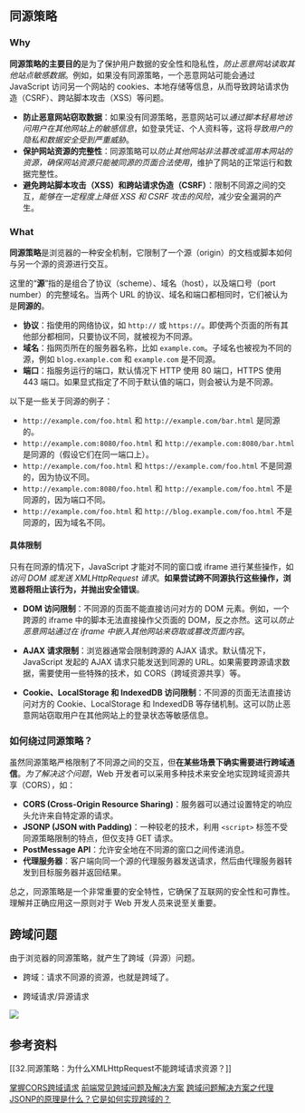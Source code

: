 
## 同源策略

### Why

**同源策略的主要目的**是为了保护用户数据的安全性和隐私性，*防止恶意网站读取其他站点敏感数据*。例如，如果没有同源策略，一个恶意网站可能会通过 JavaScript 访问另一个网站的 cookies、本地存储等信息，从而导致跨站请求伪造（CSRF）、跨站脚本攻击（XSS）等问题。

- **防止恶意网站窃取数据**：如果没有同源策略，恶意网站可以*通过脚本轻易地访问用户在其他网站上的敏感信息*，如登录凭证、个人资料等，这将*导致用户的隐私和数据安全受到严重威胁*。
- **保护网站资源的完整性**：同源策略可以*防止其他网站非法篡改或滥用本网站的资源，确保网站资源只能被同源的页面合法使用*，维护了网站的正常运行和数据完整性。
- **避免跨站脚本攻击（XSS）和跨站请求伪造（CSRF）**：限制不同源之间的交互，*能够在一定程度上降低 XSS 和 CSRF 攻击的风险*，减少安全漏洞的产生。

### What

**同源策略**是浏览器的一种安全机制，它限制了一个源（origin）的文档或脚本如何与另一个源的资源进行交互。

这里的“**源**”指的是组合了协议（scheme）、域名（host），以及端口号（port number）的完整域名。当两个 URL 的协议、域名和端口都相同时，它们被认为是**同源的**。
- **协议**：指使用的网络协议，如 `http://` 或 `https://`。即使两个页面的所有其他部分都相同，只要协议不同，就被视为不同源。
- **域名**：指网页所在的服务器名称，比如 `example.com`。子域名也被视为不同的源，例如 `blog.example.com` 和 `example.com` 是不同源。
- **端口**：指服务运行的端口，默认情况下 HTTP 使用 80 端口，HTTPS 使用 443 端口。如果显式指定了不同于默认值的端口，则会被认为是不同源。

以下是一些关于同源的例子：

- `http://example.com/foo.html` 和 `http://example.com/bar.html` 是同源的。
- `http://example.com:8080/foo.html` 和 `http://example.com:8080/bar.html` 是同源的（假设它们在同一端口上）。
- `http://example.com/foo.html` 和 `https://example.com/foo.html` 不是同源的，因为协议不同。
- `http://example.com:8080/foo.html` 和 `http://example.com/foo.html` 不是同源的，因为端口不同。
- `http://example.com/foo.html` 和 `http://blog.example.com/foo.html` 不是同源的，因为域名不同。

#### 具体限制

只有在同源的情况下，JavaScript 才能对不同的窗口或 iframe 进行某些操作，如*访问 DOM 或发送 XMLHttpRequest 请求*。**如果尝试跨不同源执行这些操作，浏览器将阻止该行为，并抛出安全错误**。

- **DOM 访问限制**：不同源的页面不能直接访问对方的 DOM 元素。例如，一个跨源的 iframe 中的脚本无法直接操作父页面的 DOM，反之亦然。这可以*防止恶意网站通过在 iframe 中嵌入其他网站来窃取或篡改页面内容*。
    
- **AJAX 请求限制**：浏览器通常会限制跨源的 AJAX 请求。默认情况下，JavaScript 发起的 AJAX 请求只能发送到同源的 URL。如果需要跨源请求数据，需要使用一些特殊的技术，如 CORS（跨域资源共享）等。
    
- **Cookie、LocalStorage 和 IndexedDB 访问限制**：不同源的页面无法直接访问对方的 Cookie、LocalStorage 和 IndexedDB 等存储机制。这可以防止恶意网站窃取用户在其他网站上的登录状态等敏感信息。


### 如何绕过同源策略？

虽然同源策略严格限制了不同源之间的交互，但**在某些场景下确实需要进行跨域通信**。*为了解决这个问题*，Web 开发者可以采用多种技术来安全地实现跨域资源共享（CORS），如：

- **CORS (Cross-Origin Resource Sharing)**：服务器可以通过设置特定的响应头允许来自特定源的请求。
- **JSONP (JSON with Padding)**：一种较老的技术，利用 `<script>` 标签不受同源策略限制的特点，但仅支持 GET 请求。
- **PostMessage API**：允许安全地在不同源的窗口之间传递消息。
- **代理服务器**：客户端向同一个源的代理服务器发送请求，然后由代理服务器转发到目标服务器并返回结果。

总之，同源策略是一个非常重要的安全特性，它确保了互联网的安全性和可靠性。理解并正确应用这一原则对于 Web 开发人员来说至关重要。

## 跨域问题

由于浏览器的同源策略，就产生了跨域（异源）问题。

- 跨域：请求不同源的资源，也就是跨域了。

- 跨域请求/异源请求

![](assets/同源策略和跨域问题/2023-10-06-17-19-57-image.png)

## 参考资料
[[32.同源策略：为什么XMLHttpRequest不能跨域请求资源？]]

[掌握CORS跨域请求](https://www.bilibili.com/video/BV13F411y7fy/?spm_id_from=333.337.search-card.all.click&vd_source=22af953ea4c09540ad1966711a2d53f0)
[前端常见跨域问题及解决方案](https://www.bilibili.com/video/BV1Km4y1u7Sd/?spm_id_from=333.788&vd_source=22af953ea4c09540ad1966711a2d53f0)
[跨域问题解决方案之代理](https://www.bilibili.com/video/BV1dh4y1K7Fm/?spm_id_from=333.788&vd_source=22af953ea4c09540ad1966711a2d53f0)
[JSONP的原理是什么？它是如何实现跨域的？](https://www.bilibili.com/video/BV1SN411B7LX/?spm_id_from=333.788&vd_source=22af953ea4c09540ad1966711a2d53f0)




